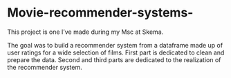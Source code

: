 # Movie-recommender-systems-

This project is one I’ve made during my Msc at Skema. 

The goal was to build a recommender system from a dataframe made up of user ratings for a wide selection of films.
First part is dedicated to clean and prepare the data. Second and third parts are dedicated to the realization of the recommender system. 
